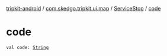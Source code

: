 [tripkit-android](../../index.md) / [com.skedgo.tripkit.ui.map](../index.md) / [ServiceStop](index.md) / [code](./code.md)

# code

`val code: `[`String`](https://kotlinlang.org/api/latest/jvm/stdlib/kotlin/-string/index.html)